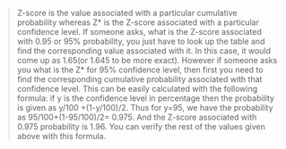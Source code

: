 > Z-score is the value associated with a particular cumulative probability whereas Z* is the Z-score associated with a particular confidence level. If someone asks, what is the Z-score associated with 0.95 or 95%  probability, you just have to look up the table and find the corresponding value associated with it. In this case, it would come up as  1.65(or 1.645 to be more exact). However if someone asks you what is the Z* for 95% confidence level, then first you need to find the corresponding cumulative probability associated with that confidence level.  This can be easily calculated with the following formula: if y is the confidence level in percentage then the probability is given as y/100 +(1-y/100)/2. Thus for y=95, we have the probability as 95/100+(1-95/100)/2= 0.975. And the Z-score associated with 0.975 probability is 1.96. You can verify the rest of the values given above with this formula.

